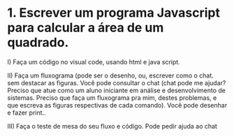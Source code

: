 # 1. Escrever um programa Javascript para calcular a área de um quadrado.

I) Faça um código no visual code, usando html e java script.

II) Faça um fluxograma (pode ser o desenho, ou, escrever como o chat. sem destacar as figuras. Você pode consultar o chat (chat pode me ajudar? Preciso que atue como um aluno iniciante em análise e desenvolvimento de sistemas. Preciso que faça um fluxograma pra mim, destes problemas, e que escreva as figuras respectivas de cada comando). Você pode desenhar e fazer print..

III) Faça o teste de mesa do seu fluxo e código. Pode pedir ajuda ao chat